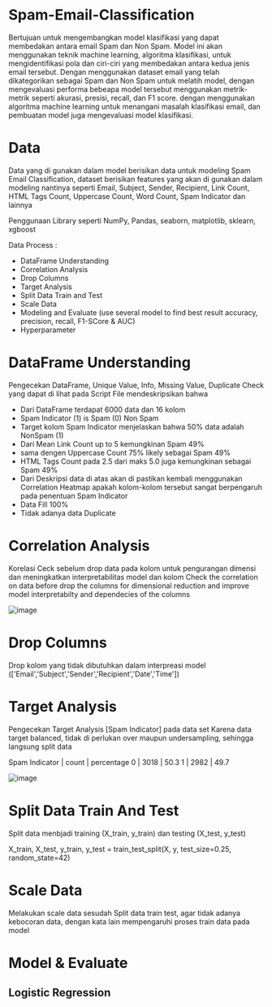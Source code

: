 # Spam-Email-Classification

Bertujuan untuk mengembangkan model klasifikasi yang dapat membedakan antara email Spam dan Non Spam. Model ini akan menggunakan teknik machine learning, algoritma klasifikasi, untuk mengidentifikasi pola dan ciri-ciri yang membedakan antara kedua jenis email tersebut. Dengan menggunakan dataset email yang telah dikategorikan sebagai Spam dan Non Spam untuk melatih model, dengan mengevaluasi performa bebeapa model tersebut menggunakan metrik-metrik seperti akurasi, presisi, recall, dan F1 score.
dengan menggunakan algoritma machine learning untuk menangani masalah klasifikasi email, dan pembuatan model juga mengevaluasi model klasifikasi.


# Data

Data yang di gunakan dalam model berisikan data untuk modeling Spam Email Classification, dataset berisikan features yang akan di gunakan dalam modeling nantinya seperti
Email, Subject, Sender, Recipient, Link Count, HTML Tags Count, Uppercase Count, Word Count, Spam Indicator dan lainnya

Penggunaan Library seperti NumPy, Pandas, seaborn, matplotlib, sklearn, xgboost

Data Process :
- DataFrame Understanding
- Correlation Analysis
- Drop Columns
- Target Analysis
- Split Data Train and Test
- Scale Data
- Modeling and Evaluate (use several model to find best result accuracy, precision, recall, F1-SCore & AUC)
- Hyperparameter

# DataFrame Understanding

Pengecekan DataFrame, Unique Value, Info, Missing Value, Duplicate Check yang dapat di lihat pada Script File mendeskripsikan bahwa

- Dari DataFrame terdapat 6000 data dan 16 kolom
- Spam Indicator (1) is Spam (0) Non Spam
- Target kolom Spam Indicator menjelaskan bahwa 50% data adalah NonSpam (1)
- Dari Mean Link Count up to 5 kemungkinan Spam 49%
- sama dengen Uppercase Count 75% likely sebagai Spam 49%
- HTML Tags Count pada 2.5 dari maks 5.0 juga kemungkinan sebagai Spam 49%
- Dari Deskripsi data di atas akan di pastikan kembali menggunakan Correlation Heatmap apakah kolom-kolom tersebut sangat berpengaruh pada penentuan Spam Indicator
- Data Fill 100%
- Tidak adanya data Duplicate

# Correlation Analysis

Korelasi Ceck sebelum drop data pada kolom untuk pengurangan dimensi dan meningkatkan interpretabilitas model dan kolom
Check the correlation on data before drop the columns for dimensional reduction and improve model interpretabilty and dependecies of the columns

![image](https://github.com/user-attachments/assets/dc31729a-9542-4cd2-bc1e-e352773e2cd9)


# Drop Columns

Drop kolom yang tidak dibutuhkan dalam interpreasi model (['Email','Subject','Sender','Recipient','Date','Time'])


# Target Analysis

Pengecekan Target Analysis [Spam Indicator] pada data set
Karena data target balanced, tidak di perlukan over maupun undersampling, sehingga langsung split data

 Spam Indicator |   count    |	percentage
      0	        |    3018	   |       50.3
      1	        |    2982	   |       49.7

![image](https://github.com/user-attachments/assets/2b37d734-3535-4461-ac52-c794f0526084)


# Split Data Train And Test

Split data menbjadi training (X_train, y_train) dan testing (X_test, y_test) 

X_train, X_test, y_train, y_test = train_test_split(X, y, test_size=0.25, random_state=42)

# Scale Data

Melakukan scale data sesudah Split data train test, agar tidak adanya kebocoran data, dengan kata lain mempengaruhi proses train data pada model

# Model & Evaluate

 ## Logistic Regression
